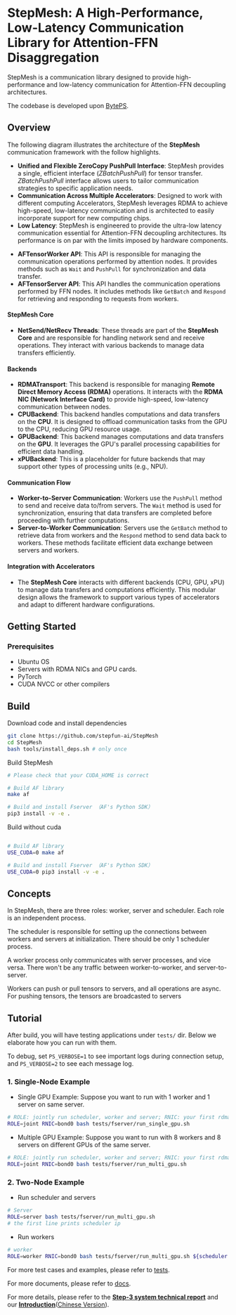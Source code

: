 # StepMesh: A High-Performance, Low-Latency Communication Library for Attention-FFN Disaggregation

StepMesh is a communication library designed to provide high-performance and low-latency
communication for Attention-FFN decoupling architectures.

The codebase is developed upon [BytePS](https://github.com/bytedance/ps-lite).

## Overview

The following diagram illustrates the architecture of the **StepMesh** communication framework with the follow highlights.

- **Unified and Flexible ZeroCopy PushPull Interface**: StepMesh provides a single, efficient interface (*ZBatchPushPull*) for tensor transfer.
  *ZBatchPushPull* interface allows users to tailor communication strategies to specific application needs.
- **Communication Across Multiple Accelerators**: Designed to work with different computing Accelerators,
  StepMesh leverages RDMA to achieve high-speed, low-latency communication
  and is architected to easily incorporate support for new computing chips.
- **Low Latency**: StepMesh is engineered to provide the ultra-low latency communication essential for Attention-FFN decoupling architectures.
  Its performance is on par with the limits imposed by hardware components.

<!-- ![StepMesh Framework](./docs/images/framework.png) -->


- **AFTensorWorker API**: This API is responsible for managing the communication operations performed by attention nodes. It provides methods such as `Wait` and `PushPull` for synchronization and data transfer.
- **AFTensorServer API**: This API handles the communication operations performed by FFN nodes. It includes methods like `GetBatch` and `Respond` for retrieving and responding to requests from workers.

#### StepMesh Core

- **NetSend/NetRecv Threads**: These threads are part of the **StepMesh Core** and are responsible for handling network send and receive operations. They interact with various backends to manage data transfers efficiently.

#### Backends

- **RDMATransport**: This backend is responsible for managing **Remote Direct Memory Access (RDMA)** operations. It interacts with the **RDMA NIC (Network Interface Card)** to provide high-speed, low-latency communication between nodes.
- **CPUBackend**: This backend handles computations and data transfers on the **CPU**. It is designed to offload communication tasks from the GPU to the CPU, reducing GPU resource usage.
- **GPUBackend**: This backend manages computations and data transfers on the **GPU**. It leverages the GPU's parallel processing capabilities for efficient data handling.
- **xPUBackend**: This is a placeholder for future backends that may support other types of processing units (e.g., NPU).

#### Communication Flow

- **Worker-to-Server Communication**: Workers use the `PushPull` method to send and receive data to/from servers. The `Wait` method is used for synchronization, ensuring that data transfers are completed before proceeding with further computations.
- **Server-to-Worker Communication**: Servers use the `GetBatch` method to retrieve data from workers and the `Respond` method to send data back to workers. These methods facilitate efficient data exchange between servers and workers.

#### Integration with Accelerators

- The **StepMesh Core** interacts with different backends (CPU, GPU, xPU) to manage data transfers and computations efficiently. This modular design allows the framework to support various types of accelerators and adapt to different hardware configurations.

## Getting Started

### Prerequisites

- Ubuntu OS
- Servers with RDMA NICs and GPU cards.
- PyTorch
- CUDA NVCC or other compilers

## Build

Download code and install dependencies
```bash
git clone https://github.com/stepfun-ai/StepMesh
cd StepMesh
bash tools/install_deps.sh # only once
```

Build StepMesh
```bash
# Please check that your CUDA_HOME is correct

# Build AF library
make af

# Build and install Fserver （AF's Python SDK）
pip3 install -v -e .
```

Build without cuda

```bash

# Build AF library
USE_CUDA=0 make af

# Build and install Fserver （AF's Python SDK）
USE_CUDA=0 pip3 install -v -e .

```


## Concepts

In StepMesh, there are three roles: worker, server and scheduler. Each role is an independent process.

The scheduler is responsible for setting up the connections between workers and servers at initialization. There should be only 1 scheduler process.

A worker process only communicates with server processes, and vice versa.
There won't be any traffic between worker-to-worker, and server-to-server.

Workers can push or pull tensors to servers, and all operations are async.
For pushing tensors, the tensors are broadcasted to servers
## Tutorial

After build, you will have testing applications under `tests/` dir. 
Below we elaborate how you can run with them. 

To debug, set `PS_VERBOSE=1` to see important logs during connection setup, and `PS_VERBOSE=2` to see each message log.

### 1. Single-Node Example

- Single GPU Example: Suppose you want to run with 1 worker and 1 server on same server.

```bash
# ROLE: jointly run scheduler, worker and server; RNIC: your first rdma nic; 
ROLE=joint RNIC=bond0 bash tests/fserver/run_single_gpu.sh
```
- Multiple GPU Example: Suppose you want to run with 8 workers and 8 servers on different GPUs of the same server.
```bash
# ROLE: jointly run scheduler, worker and server; RNIC: your first rdma nic; 
ROLE=joint RNIC=bond0 bash tests/fserver/run_multi_gpu.sh
```

### 2. Two-Node Example
- Run scheduler and servers
```bash
# Server
ROLE=server bash tests/fserver/run_multi_gpu.sh
# the first line prints scheduler ip
```

- Run workers
```bash
# worker
ROLE=worker RNIC=bond0 bash tests/fserver/run_multi_gpu.sh ${scheduler ip}
```

For more test cases and examples, please refer to [tests](./tests).

For more documents, please refer to [docs](./docs).

For more details, please refer to the [**Step-3 system technical report**](https://arxiv.org/abs/2507.19427) and our [**Introduction**](Introduction.md)([Chinese Version](Introduction_cn.md)).
